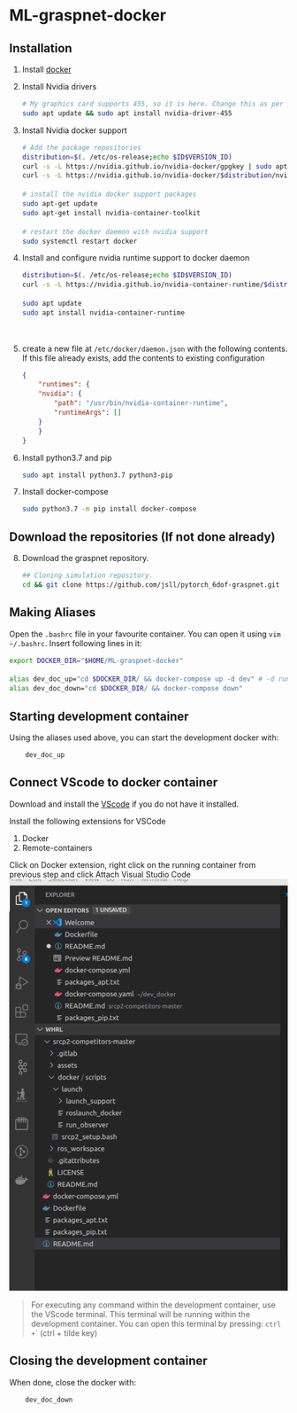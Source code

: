 # ML-graspnet-docker

## Installation

1. Install [docker](https://docs.docker.com/engine/install/ubuntu/)
2. Install Nvidia drivers
    ```bash
    # My graphics card supports 455, so it is here. Change this as per your need/GPU
    sudo apt update && sudo apt install nvidia-driver-455
    ```
3. Install Nvidia docker support
    ```bash
    # Add the package repositories
    distribution=$(. /etc/os-release;echo $ID$VERSION_ID)
    curl -s -L https://nvidia.github.io/nvidia-docker/gpgkey | sudo apt-key add -
    curl -s -L https://nvidia.github.io/nvidia-docker/$distribution/nvidia-docker.list | sudo tee /etc/apt/sources.list.d/nvidia-docker.list

    # install the nvidia docker support packages
    sudo apt-get update 
    sudo apt-get install nvidia-container-toolkit

    # restart the docker daemon with nvidia support
    sudo systemctl restart docker
    ```

4. Install and configure nvidia runtime support to docker daemon
        
    ```bash 
    distribution=$(. /etc/os-release;echo $ID$VERSION_ID)
    curl -s -L https://nvidia.github.io/nvidia-container-runtime/$distribution/nvidia-container-runtime.list |   sudo tee /etc/apt/sources.list.d/nvidia-container-runtime.list

    sudo apt update
    sudo apt install nvidia-container-runtime
    
        
5. create a new file at `/etc/docker/daemon.json` with the following contents. If this file already exists, add the contents to existing configuration

    ```json
    {
        "runtimes": {
        "nvidia": {
            "path": "/usr/bin/nvidia-container-runtime",
            "runtimeArgs": []
        }
        }
    }
    ```
6. Install python3.7 and pip
    ```bash
    sudo apt install python3.7 python3-pip
    ```

7. Install docker-compose
    ```bash
    sudo python3.7 -m pip install docker-compose
    ```
    
## Download the repositories (If not done already)
8. Download the graspnet repository. 

    ```bash
    ## Cloning simulation repository.
    cd && git clone https://github.com/jsll/pytorch_6dof-graspnet.git
    ```
    
## Making Aliases
Open the `.bashrc` file in your favourite container. You can open it using `vim ~/.bashrc`. Insert following lines in it:
```bash
export DOCKER_DIR="$HOME/ML-graspnet-docker" 

alias dev_doc_up="cd $DOCKER_DIR/ && docker-compose up -d dev" # -d runs the container in background
alias dev_doc_down="cd $DOCKER_DIR/ && docker-compose down"
```

## Starting development container
Using the aliases used above, you can start the development docker with:
```bash
    dev_doc_up
```
## Connect VScode to docker container

Download and install the [VScode](https://code.visualstudio.com/) if you do not have it installed.

Install the following extensions for VSCode
1. Docker
2. Remote-containers

Click on Docker extension, right click on the running container from previous step and click Attach Visual Studio Code
![](images/attach_to_container.gif)

>For executing any command within the development container, use the VScode terminal. This terminal will be running within the development container. You can open this terminal by pressing: `ctrl +`\` (ctrl + tilde key)

## Closing the development container
When done, close the docker with:
```bash
    dev_doc_down
```
